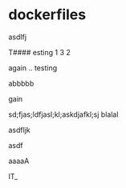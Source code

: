 # dockerfiles




asdlfj


T#### esting 1 3 2

again .. testing

abbbbb

gain

sd;fjas;ldfjasl;kl;askdjafkl;sj
blalal

asdfljk


asdf

aaaaA

IT_
